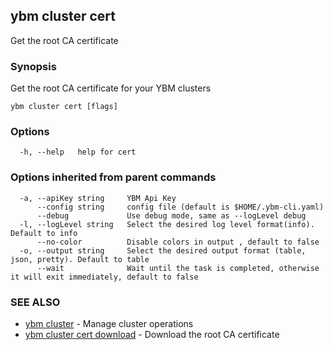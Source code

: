 ## ybm cluster cert

Get the root CA certificate

### Synopsis

Get the root CA certificate for your YBM clusters

```
ybm cluster cert [flags]
```

### Options

```
  -h, --help   help for cert
```

### Options inherited from parent commands

```
  -a, --apiKey string     YBM Api Key
      --config string     config file (default is $HOME/.ybm-cli.yaml)
      --debug             Use debug mode, same as --logLevel debug
  -l, --logLevel string   Select the desired log level format(info). Default to info
      --no-color          Disable colors in output , default to false
  -o, --output string     Select the desired output format (table, json, pretty). Default to table
      --wait              Wait until the task is completed, otherwise it will exit immediately, default to false
```

### SEE ALSO

* [ybm cluster](ybm_cluster.md)	 - Manage cluster operations
* [ybm cluster cert download](ybm_cluster_cert_download.md)	 - Download the root CA certificate


